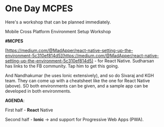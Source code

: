 

# One Day MCPES

Here's a workshop that can be planned immediately.

  

Mobile Cross Platform Environment Setup Workshop  

**#MCPES**

  

[https://medium.com/@MadApper/react-native-setting-up-the-environment-5c310ef814d5](https://medium.com/@MadApper/react-native-setting-up-the-environment-5c310ef814d5)  - for React Native. Sudharsan has links to the FB community. Tap him to get this going.

  

And Nandhakumar (he uses Ionic extensively), and so do Sivaraj and KGH team. They can come up with a cheatsheet like the one for React Native (above). SO both environments can be given, and a sample app can be developed in both environments.


**AGENDA**:

First half -  **React**  Native

Second half -  **Ionic**  -> and support for Progressive Web Apps (PWA).
